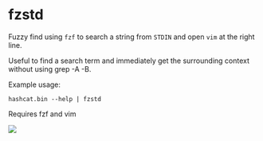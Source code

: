 # fzstd

Fuzzy find using `fzf` to search a string from `STDIN` and open `vim` at the right line.

Useful to find a search term and immediately get the surrounding context without using grep -A -B.

Example usage: 

```
hashcat.bin --help | fzstd
```

Requires fzf and vim

![](https://github.com/doomerhunter/fzstd/blob/main/fzstd.gif)
